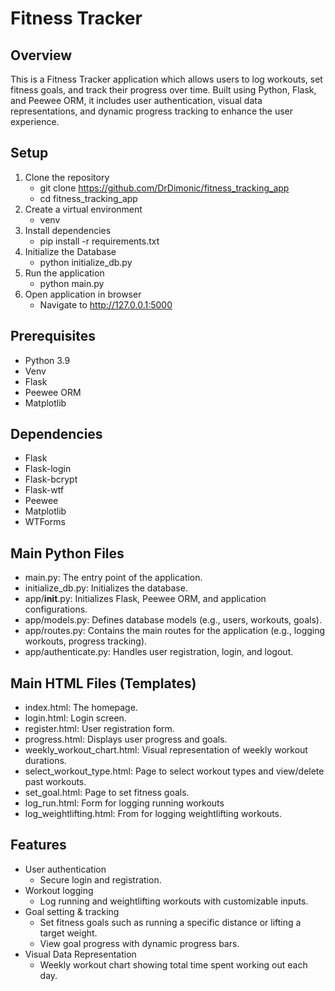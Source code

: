 # Fitness Tracker

## Overview
This is a Fitness Tracker application which allows users to log workouts, set fitness goals, and track their progress over time. Built using Python, Flask, and Peewee ORM, it includes user authentication, visual data representations, and dynamic progress tracking to enhance the user experience.

## Setup
1. Clone the repository 
    - git clone https://github.com/DrDimonic/fitness_tracking_app
    - cd fitness_tracking_app
2. Create a virtual environment
    - venv
3. Install dependencies
    - pip install -r requirements.txt
4. Initialize the Database
    - python initialize_db.py
5. Run the application
    - python main.py
6. Open application in browser
    - Navigate to http://127.0.0.1:5000

## Prerequisites
- Python 3.9
- Venv
- Flask
- Peewee ORM
- Matplotlib

## Dependencies
- Flask
- Flask-login
- Flask-bcrypt
- Flask-wtf
- Peewee
- Matplotlib
- WTForms

## Main Python Files
- main.py: The entry point of the application.
- initialize_db.py: Initializes the database.
- app/__init__.py: Initializes Flask, Peewee ORM, and application configurations.
- app/models.py: Defines database models (e.g., users, workouts, goals).
- app/routes.py: Contains the main routes for the application (e.g., logging workouts, progress tracking).
- app/authenticate.py: Handles user registration, login, and logout.

## Main HTML Files (Templates)
- index.html: The homepage.
- login.html: Login screen.
- register.html: User registration form.
- progress.html: Displays user progress and goals.
- weekly_workout_chart.html: Visual representation of weekly workout durations.
- select_workout_type.html: Page to select workout types and view/delete past workouts.
- set_goal.html: Page to set fitness goals.
- log_run.html: Form for logging running workouts
- log_weightlifting.html: From for logging weightlifting workouts.

## Features
- User authentication
    - Secure login and registration.
- Workout logging
    - Log running and weightlifting workouts with customizable inputs.
- Goal setting & tracking
    - Set fitness goals such as running a specific distance or lifting a target weight.
    - View goal progress with dynamic progress bars.
- Visual Data Representation
    - Weekly workout chart showing total time spent working out each day.